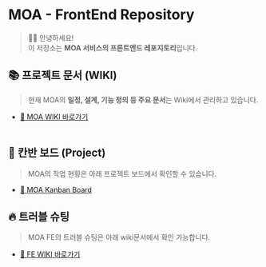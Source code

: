 # MOA - FrontEnd Repository

> 👋👋 안녕하세요!  
> 이 저장소는 **MOA 서비스의 프론트엔드 레포지토리**입니다.
> <br/>

## 📚 프로젝트 문서 (WIKI)

> 현재 MOA의 **일정, 설계, 기능 정의 등 주요 문서**는 Wiki에서 관리하고 있습니다.

- [🔗 MOA WIKI 바로가기](https://github.com/100-hours-a-week/4-bull4zo-wiki/wiki)<br/>
  <br/>

## 📌 칸반 보드 (Project)

> MOA의 작업 현황은 아래 프로젝트 보드에서 확인할 수 있습니다.

- [🔗 MOA Kanban Board](https://github.com/orgs/100-hours-a-week/projects/130)<br/>

## 🔥 트러블 슈팅

> MOA FE의 트러블 슈팅은 아래 wiki문서에서 확인 가능합니다.

- [🔗 FE WIKI 바로가기](https://github.com/100-hours-a-week/4-bull4zo-fe/wiki)<br/>
